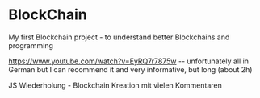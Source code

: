 # BlockChain
My first Blockchain project - to understand better Blockchains and programming 

https://www.youtube.com/watch?v=EyRQ7r7875w -- unfortunately all in German but I can recommend it and very informative, but long (about 2h)

JS Wiederholung - Blockchain Kreation mit vielen Kommentaren 
